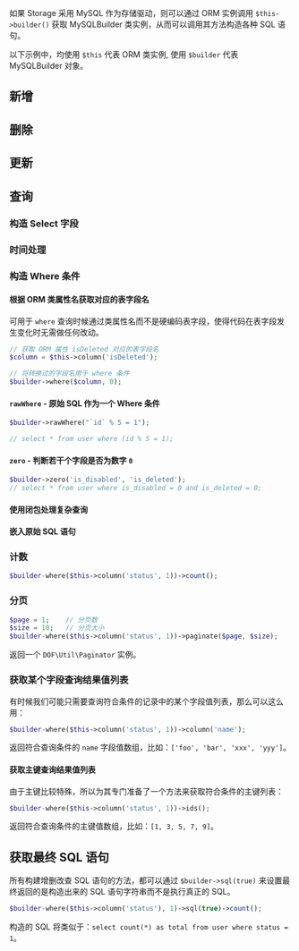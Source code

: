 <!-- toc -->

如果 Storage 采用 MySQL 作为存储驱动，则可以通过 ORM 实例调用 `$this->builder()` 获取 MySQLBuilder 类实例，从而可以调用其方法构造各种 SQL 语句。

以下示例中，均使用 `$this` 代表 ORM 类实例, 使用 `$builder` 代表 MySQLBuilder 对象。

## 新增

## 删除

## 更新

## 查询

### 构造 Select 字段

### 时间处理

### 构造 Where 条件

#### 根据 ORM 类属性名获取对应的表字段名

可用于 `where` 查询时候通过类属性名而不是硬编码表字段，使得代码在表字段发生变化时无需做任何改动。

``` php
// 获取 ORM 属性 isDeleted 对应的表字段名
$column = $this->column('isDeleted');

// 将转换过的字段名用于 where 条件
$builder->where($column, 0);
```

#### `rawWhere` - 原始 SQL 作为一个 Where 条件

``` php
$builder->rawWhere("`id` % 5 = 1");

// select * from user where (id % 5 = 1);
```

#### `zero` - 判断若干个字段是否为数字 `0`

``` php
$builder->zero('is_disabled', 'is_deleted');
// select * from user where is_disabled = 0 and is_deleted = 0;
```

#### 使用闭包处理复杂查询

#### 嵌入原始 SQL 语句

### 计数

``` php
$builder-where($this->column('status', 1))->count();
```

### 分页

``` php
$page = 1;    // 分页数
$size = 10;   // 分页大小
$builder-where($this->column('status', 1))->paginate($page, $size);
```

返回一个 `DOF\Util\Paginator` 实例。

### 获取某个字段查询结果值列表

有时候我们可能只需要查询符合条件的记录中的某个字段值列表，那么可以这么用：

``` php
$builder-where($this->column('status', 1))->column('name');
```

返回符合查询条件的 `name` 字段值数组，比如：`['foo', 'bar', 'xxx', 'yyy']`。

#### 获取主键查询结果值列表

由于主键比较特殊，所以为其专门准备了一个方法来获取符合条件的主键列表：

``` php
$builder-where($this->column('status', 1))->ids();
```

返回符合查询条件的主键值数组，比如：`[1, 3, 5, 7, 9]`。

## 获取最终 SQL 语句

所有构建增删改查 SQL 语句的方法，都可以通过 `$builder->sql(true)` 来设置最终返回的是构造出来的 SQL 语句字符串而不是执行真正的 SQL。

``` php
$builder-where($this->column('status'), 1)->sql(true)->count();
```

构造的 SQL 将类似于：`select count(*) as total from user where status = 1`。